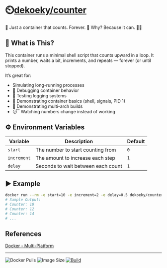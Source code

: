 # ⏲️[dekoeky/counter](https://github.com/dekoeky/counter)
🧮 Just a container that counts. Forever. 🔁 Why? Because it can. 🤷‍♂️


## 📖 What is This?
This container runs a minimal shell script that counts upward in a loop. It prints a number, waits a bit, increments, and repeats — forever (or until stopped).

It’s great for:
- Simulating long-running processes
- 🧪 Debugging container behavior
- 📡 Testing logging systems
- 🧰 Demonstrating container basics (shell, signals, PID 1)
- 🧱 Demonstrating multi-arch builds
- 😴 Watching numbers change instead of working

## ⚙️ Environment Variables
| Variable    | Description                        | Default |
| ----------- | ---------------------------------- | ------- |
| `start`     | The number to start counting from  | `0`     |
| `increment` | The amount to increase each step   | `1`     |
| `delay`     | Seconds to wait between each count | `1`     |


## ▶️ Example
```bash
docker run --rm -e start=10 -e increment=2 -e delay=0.5 dekoeky/counter
# Sample Output:
# Counter: 10
# Counter: 12
# Counter: 14
# ...
```

## References
[Docker - Multi-Platform](https://docs.docker.com/build/building/multi-platform/)



---
![Docker Pulls](https://img.shields.io/docker/pulls/dekoeky/counter)
![Image Size](https://img.shields.io/docker/image-size/dekoeky/counter/latest)
[![Build](https://github.com/dekoeky/counter/actions/workflows/docker-image.yml/badge.svg)](https://github.com/dekoeky/counter/actions/workflows/docker-image.yml)
